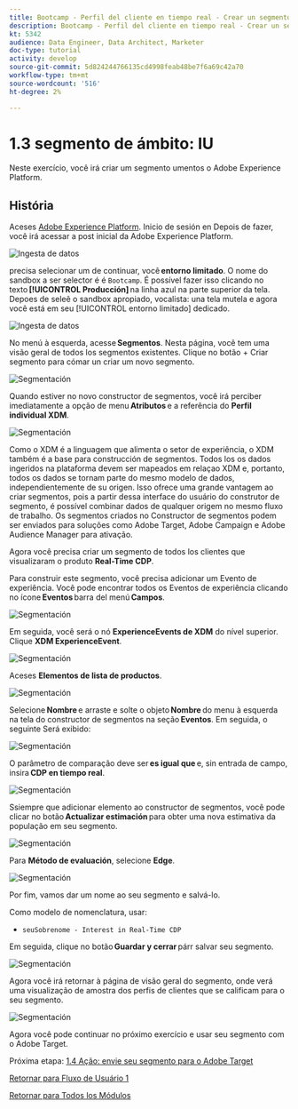 ```yaml
---
title: Bootcamp - Perfil del cliente en tiempo real - Crear un segmento - IU - Brasil
description: Bootcamp - Perfil del cliente en tiempo real - Crear un segmento - IU - Brasil
kt: 5342
audience: Data Engineer, Data Architect, Marketer
doc-type: tutorial
activity: develop
source-git-commit: 5d824244766135cd4998feab48be7f6a69c42a70
workflow-type: tm+mt
source-wordcount: '516'
ht-degree: 2%

---
```


# 1.3 segmento de ámbito: IU

Neste exercício, você irá criar um segmento umentos o Adobe Experience Platform.

## História

Aceses [Adobe Experience Platform](https://experience.adobe.com/platform). Inicio de sesión en Depois de fazer, você irá acessar a post inicial da Adobe Experience Platform.

![Ingesta de datos](./images/home.png)

precisa selecionar um de continuar, você **entorno limitado**. O nome do sandbox a ser selector é é ``Bootcamp``. É possível fazer isso clicando no texto **[!UICONTROL Producción]** na linha azul na parte superior da tela. Depoes de seleê o sandbox apropiado, vocalista: una tela mutela e agora você está em seu [!UICONTROL entorno limitado] dedicado.

![Ingesta de datos](./images/sb1.png)

No menú à esquerda, acesse **Segmentos**. Nesta página, você tem uma visão geral de todos los segmentos existentes. Clique no botão + Criar segmento para cómar un criar um novo segmento.

![Segmentación](./images/menuseg.png)

Quando estiver no novo constructor de segmentos, você irá perciber imediatamente a opção de menu **Atributos** e a referência do **Perfil individual XDM**.

![Segmentación](./images/segmentationui.png)

Como o XDM é a linguagem que alimenta o setor de experiência, o XDM também é a base para construcción de segmentos. Todos los os dados ingeridos na plataforma devem ser mapeados em relaçao XDM e, portanto, todos os dados se tornam parte do mesmo modelo de dados, independientemente de su origen. Isso ofrece uma grande vantagem ao criar segmentos, pois a partir dessa interface do usuário do construtor de segmento, é possível combinar dados de qualquer origem no mesmo fluxo de trabalho. Os segmentos criados no Constructor de segmentos podem ser enviados para soluções como Adobe Target, Adobe Campaign e Adobe Audience Manager para ativação.

Agora você precisa criar um segmento de todos los clientes que visualizaram o produto **Real-Time CDP**.

Para construir este segmento, você precisa adicionar um Evento de experiência. Você pode encontrar todos os Eventos de experiência clicando no ícone **Eventos** barra del menú **Campos**.

![Segmentación](./images/findee.png)

Em seguida, você será o nó **ExperienceEvents de XDM** do nível superior. Clique **XDM ExperienceEvent**.

![Segmentación](./images/see.png)

Aceses **Elementos de lista de productos**.

![Segmentación](./images/plitems.png)

Selecione **Nombre** e arraste e solte o objeto **Nombre** do menu à esquerda na tela do constructor de segmentos na seção **Eventos**. Em seguida, o seguinte Será exibido:

![Segmentación](./images/eewebpdtlname.png)

O parâmetro de comparação deve ser **es igual que** e, sin entrada de campo, insira **CDP en tiempo real**.

![Segmentación](./images/pv.png)

Ssiempre que adicionar elemento ao constructor de segmentos, você pode clicar no botão **Actualizar estimación** para obter uma nova estimativa da população em seu segmento.

![Segmentación](./images/refreshest.png)

Para **Método de evaluación**, selecione **Edge**.

![Segmentación](./images/evedge.png)

Por fim, vamos dar um nome ao seu segmento e salvá-lo.

Como modelo de nomenclatura, usar:

- `seuSobrenome - Interest in Real-Time CDP`

Em seguida, clique no botão **Guardar y cerrar** párr salvar seu segmento.

![Segmentación](./images/segmentname.png)

Agora você irá retornar à página de visão geral do segmento, onde verá uma visualização de amostra dos perfis de clientes que se calificam para o seu segmento.

![Segmentación](./images/savedsegment.png)

Agora você pode continuar no próximo exercício e usar seu segmento com o Adobe Target.

Próxima etapa: [1.4 Ação: envie seu segmento para o Adobe Target](./ex4.md)

[Retornar para Fluxo de Usuário 1](./uc1.md)

[Retornar para Todos los Módulos](../../overview.md)

